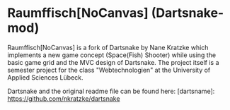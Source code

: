 Raumffisch\[NoCanvas\] (Dartsnake-mod)
==============

Raumffisch\[NoCanvas\] is a fork of Dartsnake by Nane Kratzke which implements a new game concept (Space(Fish) Shooter) while using the basic game grid and the MVC design of Dartsnake.
The project itself is a semester project for the class "Webtechnologien" at the University of Applied Sciences Lübeck.


Dartsnake and the original readme file can be found here:
[dartsname]: https://github.com/nkratzke/dartsnake
